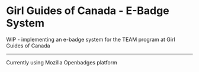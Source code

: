 # Girl Guides of Canada - E-Badge System
WIP - implementing an e-badge system for the TEAM program at Girl Guides of Canada

***
Currently using Mozilla Openbadges platform

